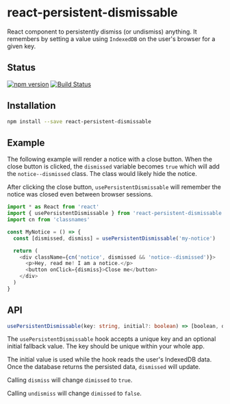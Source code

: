 # react-persistent-dismissable

React component to persistently dismiss (or undismiss) anything. It remembers by
setting a value using `IndexedDB` on the user's browser for a given key.

## Status

[![npm version](https://img.shields.io/npm/v/react-persistent-dismissable?style=flat-square)](https://www.npmjs.com/package/react-persistent-dismissable)
[![Build Status](https://img.shields.io/github/workflow/status/angeloashmore/react-persistent-dismissable/CI?style=flat-square)](https://github.com/angeloashmore/react-persistent-dismissable/actions?query=workflow%3ACI)

## Installation

```sh
npm install --save react-persistent-dismissable
```

## Example

The following example will render a notice with a close button. When the close
button is clicked, the `dismissed` variable becomes `true` which will add the
`notice--dismissed` class. The class would likely hide the notice.

After clicking the close button, `usePersistentDismissable` will remember the
notice was closed even between browser sessions.

```javascript
import * as React from 'react'
import { usePersistentDismissable } from 'react-persistent-dismissable'
import cn from 'classnames'

const MyNotice = () => {
  const [dismissed, dismiss] = usePersistentDismissable('my-notice')

  return (
    <div className={cn('notice', dismissed && 'notice--dismissed')}>
      <p>Hey, read me! I am a notice.</p>
      <button onClick={dismiss}>Close me</button>
    </div>
  )
}
```

## API

```typescript
usePersistentDismissable(key: string, initial?: boolean) => [boolean, dismiss: () => void, undismiss: () => void]
```

The `usePersistentDismissable` hook accepts a unique key and an optional initial
fallback value. The key should be unique within your whole app.

The initial value is used while the hook reads the user's IndexedDB data. Once
the database returns the persisted data, `dismissed` will update.

Calling `dismiss` will change `dimissed` to `true`.

Calling `undismiss` will change `dimissed` to `false`.
